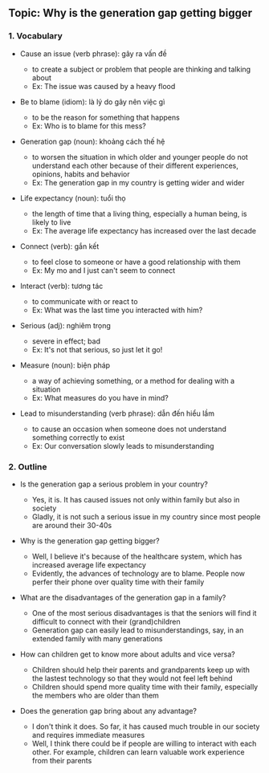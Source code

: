 ## Topic: Why is the generation gap getting bigger

### 1. Vocabulary
- Cause an issue (verb phrase): gây ra vấn đề
  + to create a subject or problem that people are thinking and talking about
  + Ex: The issue was caused by a heavy flood

- Be to blame (idiom): là lý do gây nên việc gì
  + to be the reason for something that happens
  + Ex: Who is to blame for this mess?

- Generation gap (noun): khoảng cách thế hệ
  + to worsen the situation in which older and younger people do not understand each other because of their different experiences, opinions, habits and behavior
  + Ex: The generation gap in my country is getting wider and wider

- Life expectancy (noun): tuổi thọ
  + the length of time that a living thing, especially a human being, is likely to live
  + Ex: The average life expectancy has increased over the last decade

- Connect (verb): gắn kết
  + to feel close to someone or have a good relationship with them
  + Ex: My mo and I just can't seem to connect

- Interact (verb): tương tác
  + to communicate with or react to
  + Ex: What was the last time you interacted with him?

- Serious (adj): nghiêm trọng
  + severe in effect; bad
  + Ex: It's not that serious, so just let it go!

- Measure (noun): biện pháp
  + a way of achieving something, or a method for dealing with a situation
  + Ex: What measures do you have in mind?

- Lead to misunderstanding (verb phrase): dẫn đến hiểu lầm
  + to cause an occasion when someone does not understand something correctly to exist
  + Ex: Our conversation slowly leads to misunderstanding

### 2. Outline
- Is the generation gap a serious problem in your country?
  + Yes, it is. It has caused issues not only within family but also in society
  + Gladly, it is not such a serious issue in my country since most people are around their 30-40s

- Why is the generation gap getting bigger?
  + Well, I believe it's because of the healthcare system, which has increased average life expectancy
  + Evidently, the advances of technology are to blame. People now perfer their phone over quality time with their family

- What are the disadvantages of the generation gap in a family?
  + One of the most serious disadvantages is that the seniors will find it difficult to connect with their (grand)children
  + Generation gap can easily lead to misunderstandings, say, in an extended family with many generations

- How can children get to know more about adults and vice versa?
  + Children should help their parents and grandparents keep up with the lastest technology so that they would not feel left behind
  + Children should spend more quality time with their family, especially the members who are older than them

- Does the generation gap bring about any advantage?
  + I don't think it does. So far, it has caused much trouble in our society and requires immediate measures
  + Well, I think there could be if people are willing to interact with each other. For example, children can learn valuable work experience from their parents
